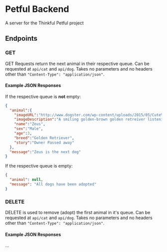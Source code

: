 # Petful Backend

A server for the Thinkful Petful project

## Endpoints

### GET

GET Requests return the next animal in their respective queue. Can be requested at `api/cat` and `api/dog`. Takes no parameters and no headers other than `"Content-Type": "application/json"`.

#### Example JSON Responses 

If the respective queue is **not** empty:
```json
{
  "animal":{
    "imageURL":"http://www.dogster.com/wp-content/uploads/2015/05/Cute%20dog%20listening%20to%20music%201_1.jpg",
    "imageDescription":"A smiling golden-brown golden retreiver listening to music.",
    "name":"Zeus",
    "sex":"Male",
    "age":3,
    "breed":"Golden Retriever",
    "story":"Owner Passed away"
  },
  "message":"Zeus is the next dog"
}
```

If the respective queue is empty:
```json
{
  "animal": null,
  "message": "All dogs have been adopted"
}
```

### DELETE

DELETE is used to remove (adopt) the first animal in it's queue. Can be requested at `api/cat` and `api/dog`. Takes no parameters and no headers other than `"Content-Type": "application/json"`.

#### Example JSON Responses
 
...

